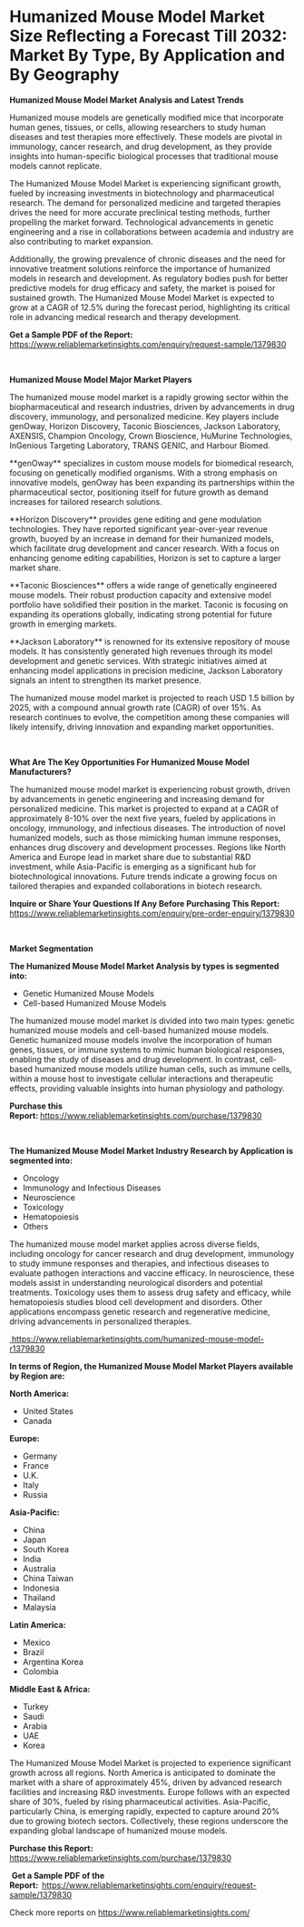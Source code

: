 <p><h1>Humanized Mouse Model Market Size Reflecting a Forecast Till 2032: Market By Type, By Application and By Geography</h1></p><p><strong>Humanized Mouse Model Market Analysis and Latest Trends</strong></p>
<p><p>Humanized mouse models are genetically modified mice that incorporate human genes, tissues, or cells, allowing researchers to study human diseases and test therapies more effectively. These models are pivotal in immunology, cancer research, and drug development, as they provide insights into human-specific biological processes that traditional mouse models cannot replicate.</p><p>The Humanized Mouse Model Market is experiencing significant growth, fueled by increasing investments in biotechnology and pharmaceutical research. The demand for personalized medicine and targeted therapies drives the need for more accurate preclinical testing methods, further propelling the market forward. Technological advancements in genetic engineering and a rise in collaborations between academia and industry are also contributing to market expansion.</p><p>Additionally, the growing prevalence of chronic diseases and the need for innovative treatment solutions reinforce the importance of humanized models in research and development. As regulatory bodies push for better predictive models for drug efficacy and safety, the market is poised for sustained growth. The Humanized Mouse Model Market is expected to grow at a CAGR of 12.5% during the forecast period, highlighting its critical role in advancing medical research and therapy development.</p></p>
<p><strong>Get a Sample PDF of the Report:&nbsp;</strong> <a href="https://www.reliablemarketinsights.com/enquiry/request-sample/1379830?utm_campaign=2040&utm_medium=2&utm_source=Github&utm_content=ia&utm_term=04032025&utm_id=humanized-mouse-model">https://www.reliablemarketinsights.com/enquiry/request-sample/1379830</a></p>
<p>&nbsp;</p>
<p><strong>Humanized Mouse Model Major Market Players</strong></p>
<p><p>The humanized mouse model market is a rapidly growing sector within the biopharmaceutical and research industries, driven by advancements in drug discovery, immunology, and personalized medicine. Key players include genOway, Horizon Discovery, Taconic Biosciences, Jackson Laboratory, AXENSIS, Champion Oncology, Crown Bioscience, HuMurine Technologies, InGenious Targeting Laboratory, TRANS GENIC, and Harbour Biomed.</p><p>**genOway** specializes in custom mouse models for biomedical research, focusing on genetically modified organisms. With a strong emphasis on innovative models, genOway has been expanding its partnerships within the pharmaceutical sector, positioning itself for future growth as demand increases for tailored research solutions.</p><p>**Horizon Discovery** provides gene editing and gene modulation technologies. They have reported significant year-over-year revenue growth, buoyed by an increase in demand for their humanized models, which facilitate drug development and cancer research. With a focus on enhancing genome editing capabilities, Horizon is set to capture a larger market share.</p><p>**Taconic Biosciences** offers a wide range of genetically engineered mouse models. Their robust production capacity and extensive model portfolio have solidified their position in the market. Taconic is focusing on expanding its operations globally, indicating strong potential for future growth in emerging markets.</p><p>**Jackson Laboratory** is renowned for its extensive repository of mouse models. It has consistently generated high revenues through its model development and genetic services. With strategic initiatives aimed at enhancing model applications in precision medicine, Jackson Laboratory signals an intent to strengthen its market presence.</p><p>The humanized mouse model market is projected to reach USD 1.5 billion by 2025, with a compound annual growth rate (CAGR) of over 15%. As research continues to evolve, the competition among these companies will likely intensify, driving innovation and expanding market opportunities.</p></p>
<p>&nbsp;</p>
<p><strong>What Are The Key Opportunities For Humanized Mouse Model Manufacturers?</strong></p>
<p><p>The humanized mouse model market is experiencing robust growth, driven by advancements in genetic engineering and increasing demand for personalized medicine. This market is projected to expand at a CAGR of approximately 8-10% over the next five years, fueled by applications in oncology, immunology, and infectious diseases. The introduction of novel humanized models, such as those mimicking human immune responses, enhances drug discovery and development processes. Regions like North America and Europe lead in market share due to substantial R&D investment, while Asia-Pacific is emerging as a significant hub for biotechnological innovations. Future trends indicate a growing focus on tailored therapies and expanded collaborations in biotech research.</p></p>
<p><strong>Inquire or Share Your Questions If Any Before Purchasing This Report:</strong> <a href="https://www.reliablemarketinsights.com/enquiry/pre-order-enquiry/1379830?utm_campaign=2040&utm_medium=2&utm_source=Github&utm_content=ia&utm_term=04032025&utm_id=humanized-mouse-model">https://www.reliablemarketinsights.com/enquiry/pre-order-enquiry/1379830</a></p>
<p>&nbsp;</p>
<p><strong>Market Segmentation</strong></p>
<p><strong>The Humanized Mouse Model Market Analysis by types is segmented into:</strong></p>
<p><ul><li>Genetic Humanized Mouse Models</li><li>Cell-based Humanized Mouse Models</li></ul></p>
<p><p>The humanized mouse model market is divided into two main types: genetic humanized mouse models and cell-based humanized mouse models. Genetic humanized mouse models involve the incorporation of human genes, tissues, or immune systems to mimic human biological responses, enabling the study of diseases and drug development. In contrast, cell-based humanized mouse models utilize human cells, such as immune cells, within a mouse host to investigate cellular interactions and therapeutic effects, providing valuable insights into human physiology and pathology.</p></p>
<p><strong>Purchase this Report:&nbsp;</strong><a href="https://www.reliablemarketinsights.com/purchase/1379830?utm_campaign=2040&utm_medium=2&utm_source=Github&utm_content=ia&utm_term=04032025&utm_id=humanized-mouse-model">https://www.reliablemarketinsights.com/purchase/1379830</a></p>
<p>&nbsp;</p>
<p><strong>The Humanized Mouse Model Market Industry Research by Application is segmented into:</strong></p>
<p><ul><li>Oncology</li><li>Immunology and Infectious Diseases</li><li>Neuroscience</li><li>Toxicology</li><li>Hematopoiesis</li><li>Others</li></ul></p>
<p><p>The humanized mouse model market applies across diverse fields, including oncology for cancer research and drug development, immunology to study immune responses and therapies, and infectious diseases to evaluate pathogen interactions and vaccine efficacy. In neuroscience, these models assist in understanding neurological disorders and potential treatments. Toxicology uses them to assess drug safety and efficacy, while hematopoiesis studies blood cell development and disorders. Other applications encompass genetic research and regenerative medicine, driving advancements in personalized therapies.</p></p>
<p><a href="https://www.reliablemarketinsights.com/humanized-mouse-model-r1379830?utm_campaign=2040&utm_medium=2&utm_source=Github&utm_content=ia&utm_term=04032025&utm_id=humanized-mouse-model">&nbsp;https://www.reliablemarketinsights.com/humanized-mouse-model-r1379830</a></p>
<p><strong>In terms of Region, the Humanized Mouse Model Market Players available by Region are:</strong></p>
<p>
    <p> <strong> North America: </strong>
        <ul>
            <li>United States</li>
            <li>Canada</li>
        </ul>
        </p> 
    <p> <strong> Europe: </strong>
        <ul>
            <li>Germany</li>
            <li>France</li>
            <li>U.K.</li>
            <li>Italy</li>
            <li>Russia</li>
        </ul>
        </p> 
    <p> <strong> Asia-Pacific: </strong>
        <ul>
            <li>China</li>
            <li>Japan</li>
            <li>South Korea</li>
            <li>India</li>
            <li>Australia</li>
            <li>China Taiwan</li>
            <li>Indonesia</li>
            <li>Thailand</li>
            <li>Malaysia</li>
        </ul>
        </p> 
    <p> <strong> Latin America: </strong>
        <ul>
            <li>Mexico</li>
            <li>Brazil</li>
            <li>Argentina Korea</li>
            <li>Colombia</li>
        </ul>
        </p> 
    <p> <strong> Middle East & Africa: </strong>
        <ul>
            <li>Turkey</li>
            <li>Saudi</li>
            <li>Arabia</li>
            <li>UAE</li>
            <li>Korea</li>
        </ul>
    </p>
    </p>
<p><p>The Humanized Mouse Model Market is projected to experience significant growth across all regions. North America is anticipated to dominate the market with a share of approximately 45%, driven by advanced research facilities and increasing R&D investments. Europe follows with an expected share of 30%, fueled by rising pharmaceutical activities. Asia-Pacific, particularly China, is emerging rapidly, expected to capture around 20% due to growing biotech sectors. Collectively, these regions underscore the expanding global landscape of humanized mouse models.</p></p>
<p><strong>Purchase this Report: </strong><a href="https://www.reliablemarketinsights.com/purchase/1379830?utm_campaign=2040&utm_medium=2&utm_source=Github&utm_content=ia&utm_term=04032025&utm_id=humanized-mouse-model">https://www.reliablemarketinsights.com/purchase/1379830</a></p>
<p>&nbsp;<strong>Get a Sample PDF of the Report:&nbsp;&nbsp;</strong><a href="https://www.reliablemarketinsights.com/enquiry/request-sample/1379830?utm_campaign=2040&utm_medium=2&utm_source=Github&utm_content=ia&utm_term=04032025&utm_id=humanized-mouse-model">https://www.reliablemarketinsights.com/enquiry/request-sample/1379830</a></p>
<p><strong></strong></p>
<p>Check more reports on <a href="https://www.reliablemarketinsights.com/?utm_campaign=2040&utm_medium=2&utm_source=Github&utm_content=ia&utm_term=04032025&utm_id=humanized-mouse-model">https://www.reliablemarketinsights.com/</a></p>